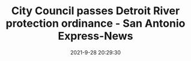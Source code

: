 ---
"title": "City Council passes Detroit River protection ordinance - San Antonio Express-News"
"date": "2021-9-28 20:29:30"
"feed_name": "GOOGLENEWSCONSTRUCTION"
"feed_website": "https://news.google.com/search?q=construction%2Bincident&hl=en-US&gl=US&ceid=US:en"
"feed_rss": "https://news.google.com/rss/search?q=construction%2Bincident&hl=en-US&gl=US&ceid=US:en"
"link": "https://www.expressnews.com/news/article/City-Council-passes-Detroit-River-protection-16494260.php"
"source": "{'href': 'https://www.expressnews.com', 'title': 'San Antonio Express-News'}"
"file": "_posts/2021-1-1-e7bf26058d7fcc40bfae7a6724057a8b1294627e.md"
"accident": "0"
"drilling": "0"
"dead": "0"
"injured": "0"
"arrested": "0"
"where": "unknown site"
"causes": "unknown"
"place": "unknown place"
---